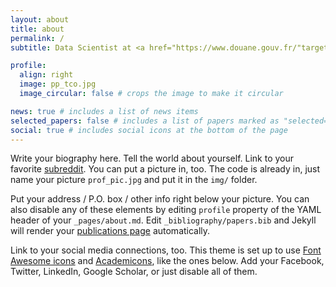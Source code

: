 ```yaml
---
layout: about
title: about
permalink: /
subtitle: Data Scientist at <a href="https://www.douane.gouv.fr/"target="_blank">DGDDI</a> <br>Studied AI at <a href="https://www.lix.polytechnique.fr/bigdata/aic/" target="_blank">Paris-Saclay University</a>

profile:
  align: right
  image: pp_tco.jpg
  image_circular: false # crops the image to make it circular

news: true # includes a list of news items
selected_papers: false # includes a list of papers marked as "selected={true}"
social: true # includes social icons at the bottom of the page
---
```


Write your biography here. Tell the world about yourself. Link to your favorite [subreddit](http://reddit.com). You can put a picture in, too. The code is already in, just name your picture `prof_pic.jpg` and put it in the `img/` folder.

Put your address / P.O. box / other info right below your picture. You can also disable any of these elements by editing `profile` property of the YAML header of your `_pages/about.md`. Edit `_bibliography/papers.bib` and Jekyll will render your [publications page](/al-folio/publications/) automatically.

Link to your social media connections, too. This theme is set up to use [Font Awesome icons](https://fontawesome.com/) and [Academicons](https://jpswalsh.github.io/academicons/), like the ones below. Add your Facebook, Twitter, LinkedIn, Google Scholar, or just disable all of them.

